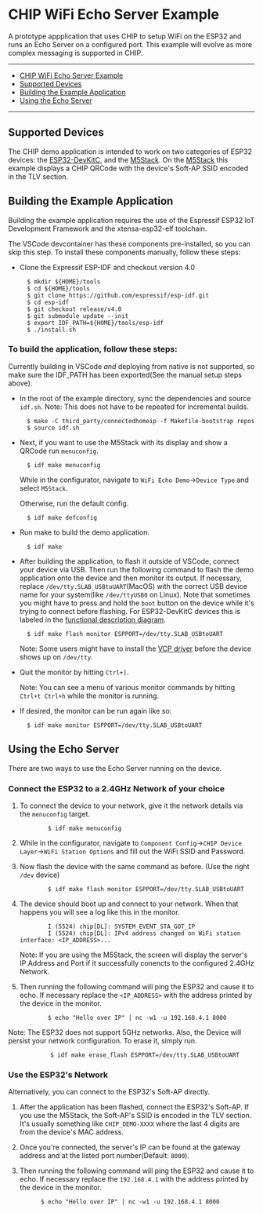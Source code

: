 # CHIP WiFi Echo Server Example

A prototype appplication that uses CHIP to setup WiFi on the ESP32 and runs an
Echo Server on a configured port. This example will evolve as more complex
messaging is supported in CHIP.

---

-   [CHIP WiFi Echo Server Example](#chip-wifi-echo-server-example)
-   [Supported Devices](#supported-devices)
-   [Building the Example Application](#building-the-example-application)
-   [Using the Echo Server](#using-the-echo-server)

---

## Supported Devices

The CHIP demo application is intended to work on two categories of ESP32
devices: the
[ESP32-DevKitC](https://www.espressif.com/en/products/hardware/esp32-devkitc/overview),
and the [M5Stack](http://m5stack.com). On the [M5Stack](http://m5stack.com) this
example displays a CHIP QRCode with the device's Soft-AP SSID encoded in the TLV
section.

## Building the Example Application

Building the example application requires the use of the Espressif ESP32 IoT
Development Framework and the xtensa-esp32-elf toolchain.

The VSCode devcontainer has these components pre-installed, so you can skip this
step. To install these components manually, follow these steps:

-   Clone the Expressif ESP-IDF and checkout version 4.0

          $ mkdir ${HOME}/tools
          $ cd ${HOME}/tools
          $ git clone https://github.com/espressif/esp-idf.git
          $ cd esp-idf
          $ git checkout release/v4.0
          $ git submodule update --init
          $ export IDF_PATH=${HOME}/tools/esp-idf
          $ ./install.sh

### To build the application, follow these steps:

Currently building in VSCode _and_ deploying from native is not supported, so
make sure the IDF_PATH has been exported(See the manual setup steps above).

-   In the root of the example directory, sync the dependencies and source
    `idf.sh`. Note: This does not have to be repeated for incremental builds.

          $ make -C third_party/connectedhomeip -f Makefile-bootstrap repos
          $ source idf.sh

-   Next, if you want to use the M5Stack with its display and show a QRCode run
    `menuconfig`.

          $ idf make menuconfig

    While in the configurator, navigate to `WiFi Echo Demo`->`Device Type` and
    select `M5Stack`.

    Otherwise, run the default config.

          $ idf make defconfig

-   Run make to build the demo application.

          $ idf make

-   After building the application, to flash it outside of VSCode, connect your
    device via USB. Then run the following command to flash the demo application
    onto the device and then monitor its output. If necessary, replace
    `/dev/tty.SLAB_USBtoUART`(MacOS) with the correct USB device name for your
    system(like `/dev/ttyUSB0` on Linux). Note that sometimes you might have to
    press and hold the `boot` button on the device while it's trying to connect
    before flashing. For ESP32-DevKitC devices this is labeled in the
    [functional description diagram](https://docs.espressif.com/projects/esp-idf/en/latest/esp32/hw-reference/esp32/get-started-devkitc.html#functional-description).

          $ idf make flash monitor ESPPORT=/dev/tty.SLAB_USBtoUART

    Note: Some users might have to install the
    [VCP driver](https://www.silabs.com/products/development-tools/software/usb-to-uart-bridge-vcp-drivers)
    before the device shows up on `/dev/tty`.

-   Quit the monitor by hitting `Ctrl+]`.

    Note: You can see a menu of various monitor commands by hitting
    `Ctrl+t Ctrl+h` while the monitor is running.

-   If desired, the monitor can be run again like so:

          $ idf make monitor ESPPORT=/dev/tty.SLAB_USBtoUART

## Using the Echo Server

There are two ways to use the Echo Server running on the device.

### Connect the ESP32 to a 2.4GHz Network of your choice

1.  To connect the device to your network, give it the network details via the
    `menuconfig` target.

                $ idf make menuconfig

2.  While in the configurator, navigate to
    `Component Config`->`CHIP Device Layer`->`WiFi Station Options` and fill out
    the WiFi SSID and Password.

3.  Now flash the device with the same command as before. (Use the right `/dev`
    device)

                $ idf make flash monitor ESPPORT=/dev/tty.SLAB_USBtoUART

4.  The device should boot up and connect to your network. When that happens you
    will see a log like this in the monitor.

                I (5524) chip[DL]: SYSTEM_EVENT_STA_GOT_IP
                I (5524) chip[DL]: IPv4 address changed on WiFi station interface: <IP_ADDRESS>...

    Note: If you are using the M5Stack, the screen will display the server's IP
    Address and Port if it successfully conencts to the configured 2.4GHz
    Network.

5.  Then running the following command will ping the ESP32 and cause it to echo.
    If necessary replace the `<IP_ADDRESS>` with the address printed by the
    device in the monitor.

                $ echo "Hello over IP" | nc -w1 -u 192.168.4.1 8000

Note: The ESP32 does not support 5GHz networks. Also, the Device will persist
your network configuration. To erase it, simply run.

                $ idf make erase_flash ESPPORT=/dev/tty.SLAB_USBtoUART

### Use the ESP32's Network

Alternatively, you can connect to the ESP32's Soft-AP directly.

1.  After the application has been flashed, connect the ESP32's Soft-AP. If you
    use the M5Stack, the Soft-AP's SSID is encoded in the TLV section. It's
    usually something like `CHIP_DEMO-XXXX` where the last 4 digits are from the
    device's MAC address.

2.  Once you're connected, the server's IP can be found at the gateway address
    and at the listed port number(Default: `8000`).

3.  Then running the following command will ping the ESP32 and cause it to echo.
    If necessary replace the `192.168.4.1` with the address printed by the
    device in the monitor.

              $ echo "Hello over IP" | nc -w1 -u 192.168.4.1 8000
